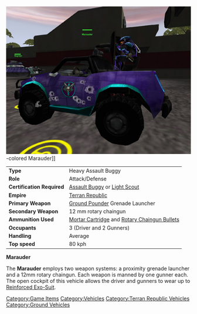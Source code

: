 ![](images/Marauder.jpg "fig:Marauder.jpg")-colored Marauder\]\]

|                            |                                                                                                                         |
| -------------------------- | ----------------------------------------------------------------------------------------------------------------------- |
| **Type**                   | Heavy Assault Buggy                                                                                                     |
| **Role**                   | Attack/Defense                                                                                                          |
| **Certification Required** | [Assault Buggy](<Assault_Buggy_(Certification)> "wikilink") or [Light Scout](Light_Scout.md "wikilink")                 |
| **Empire**                 | [Terran Republic](Terran_Republic.md "wikilink")                                                                        |
| **Primary Weapon**         | [Ground Pounder](Ground_Pounder.md "wikilink") Grenade Launcher                                                         |
| **Secondary Weapon**       | 12 mm rotary chaingun                                                                                                   |
| **Ammunition Used**        | [Mortar Cartridge](Mortar_Cartridge.md "wikilink") and [Rotary Chaingun Bullets](Rotary_Chaingun_Bullets.md "wikilink") |
| **Occupants**              | 3 (Driver and 2 Gunners)                                                                                                |
| **Handling**               | Average                                                                                                                 |
| **Top speed**              | 80 kph                                                                                                                  |

**Marauder**

The **Marauder** employs two weapon systems: a proximity grenade
launcher and a 12mm rotary chaingun. Each weapon is manned by one gunner
each. The open cockpit of this vehicle allows the driver and gunners to
wear up to [Reinforced Exo-Suit](Reinforced_Exo.$1.md "wikilink").

[Category:Game Items](Category:Game_Items.md "wikilink")
[Category:Vehicles](Category:Vehicles.md "wikilink") [Category:Terran
Republic Vehicles](Category:Terran_Republic_Vehicles.md "wikilink")
[Category:Ground Vehicles](Category:Ground_Vehicles.md "wikilink")
